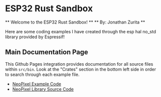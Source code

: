 # ESP32 Rust Sandbox
** Welcome to the ESP32 Rust Sandbox! **
** By: Jonathan Zurita **

Here are some coding examples I have created through the esp hal no_std library provided
by Espressif!

## Main Documentation Page
This Github Pages integration provides documentation for all source files within `src/bin`. Look at the "Crates" section in the 
bottom left side in order to search through each example file.
- [NeoPixel Example Code](https://jonathan-z-code.github.io/testing-rust-esp32/xtensa-esp32-none-elf/doc/neopixel_example/index.html)
- [NeoPixel Library Source Code](https://jonathan-z-code.github.io/testing-rust-esp32/xtensa-esp32-none-elf/doc/neopixel_example/lib/neopixel/index.html)
